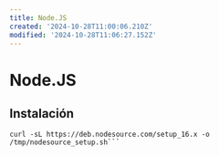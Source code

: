 ```yaml
---
title: Node.JS
created: '2024-10-28T11:00:06.210Z'
modified: '2024-10-28T11:06:27.152Z'
---
```


# Node.JS
## Instalación
```cd ~
curl -sL https://deb.nodesource.com/setup_16.x -o /tmp/nodesource_setup.sh```


